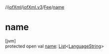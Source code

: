 //[iofXml](../../../index.md)/[iofXml.v3](../index.md)/[Fee](index.md)/[name](name.md)

# name

[jvm]\
protected open val [name](name.md): [List](https://docs.oracle.com/javase/8/docs/api/java/util/List.html)<[LanguageString](../-language-string/index.md)>
